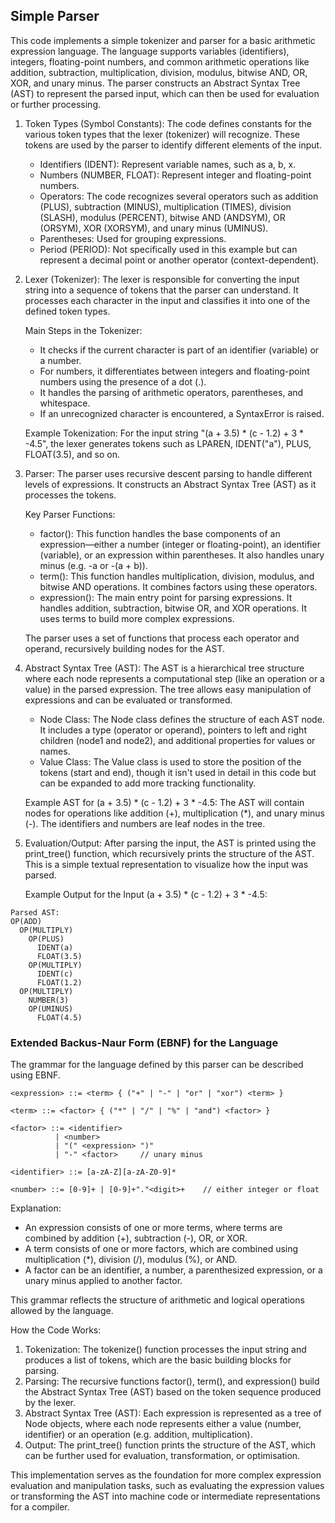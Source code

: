 
## Simple Parser

This code implements a simple tokenizer and parser for a basic arithmetic expression language.
The language supports variables (identifiers), integers, floating-point numbers, and common
arithmetic operations like addition, subtraction, multiplication, division, modulus, bitwise
AND, OR, XOR, and unary minus. The parser constructs an Abstract Syntax Tree (AST) to represent
the parsed input, which can then be used for evaluation or further processing.


1. Token Types (Symbol Constants):
   The code defines constants for the various token types that the lexer (tokenizer) will recognize.
   These tokens are used by the parser to identify different elements of the input.
	- Identifiers (IDENT): Represent variable names, such as a, b, x.
	- Numbers (NUMBER, FLOAT): Represent integer and floating-point numbers.
	- Operators: The code recognizes several operators such as addition (PLUS), subtraction (MINUS),
      multiplication (TIMES), division (SLASH), modulus (PERCENT), bitwise AND (ANDSYM), OR (ORSYM),
      XOR (XORSYM), and unary minus (UMINUS).
	- Parentheses: Used for grouping expressions.
	- Period (PERIOD): Not specifically used in this example but can represent a decimal point or
      another operator (context-dependent).

2. Lexer (Tokenizer):
   The lexer is responsible for converting the input string into a sequence of tokens that the parser
   can understand. It processes each character in the input and classifies it into one of the defined
   token types.

    Main Steps in the Tokenizer:
	- It checks if the current character is part of an identifier (variable) or a number.
	- For numbers, it differentiates between integers and floating-point numbers using the presence
      of a dot (.).
	- It handles the parsing of arithmetic operators, parentheses, and whitespace.
	- If an unrecognized character is encountered, a SyntaxError is raised.

    Example Tokenization:
    For the input string "(a + 3.5) * (c - 1.2) + 3 * -4.5", the lexer generates tokens such as
    LPAREN, IDENT("a"), PLUS, FLOAT(3.5), and so on.

3. Parser:
   The parser uses recursive descent parsing to handle different levels of expressions. It constructs
   an Abstract Syntax Tree (AST) as it processes the tokens.

    Key Parser Functions:
	- factor(): This function handles the base components of an expression—either a number (integer or
      floating-point), an identifier (variable), or an expression within parentheses. It also handles
      unary minus (e.g. -a or -(a + b)).
	- term(): This function handles multiplication, division, modulus, and bitwise AND operations.
      It combines factors using these operators.
	- expression(): The main entry point for parsing expressions. It handles addition, subtraction,
      bitwise OR, and XOR operations. It uses terms to build more complex expressions.

    The parser uses a set of functions that process each operator and operand, recursively building nodes for the AST.

4. Abstract Syntax Tree (AST):
   The AST is a hierarchical tree structure where each node represents a computational step (like an
   operation or a value) in the parsed expression. The tree allows easy manipulation of expressions
   and can be evaluated or transformed.

	- Node Class: The Node class defines the structure of each AST node. It includes a type (operator
      or operand), pointers to left and right children (node1 and node2), and additional properties
      for values or names.
	- Value Class: The Value class is used to store the position of the tokens (start and end),
      though it isn't used in detail in this code but can be expanded to add more tracking functionality.

   Example AST for (a + 3.5) * (c - 1.2) + 3 * -4.5:
   The AST will contain nodes for operations like addition (+), multiplication (*), and unary minus (-).
   The identifiers and numbers are leaf nodes in the tree.

5. Evaluation/Output:
   After parsing the input, the AST is printed using the print_tree() function, which recursively prints
   the structure of the AST. This is a simple textual representation to visualize how the input was parsed.

   Example Output for the Input (a + 3.5) * (c - 1.2) + 3 * -4.5:

```text
Parsed AST:
OP(ADD)
  OP(MULTIPLY)
    OP(PLUS)
      IDENT(a)
      FLOAT(3.5)
    OP(MULTIPLY)
      IDENT(c)
      FLOAT(1.2)
  OP(MULTIPLY)
    NUMBER(3)
    OP(UMINUS)
      FLOAT(4.5)
```

### Extended Backus-Naur Form (EBNF) for the Language

The grammar for the language defined by this parser can be described using EBNF.

```ebnf
<expression> ::= <term> { ("+" | "-" | "or" | "xor") <term> }

<term> ::= <factor> { ("*" | "/" | "%" | "and") <factor> }

<factor> ::= <identifier>
          | <number>
          | "(" <expression> ")"
          | "-" <factor>     // unary minus
          
<identifier> ::= [a-zA-Z][a-zA-Z0-9]*

<number> ::= [0-9]+ | [0-9]+"."<digit>+    // either integer or float
```

Explanation:
- An expression consists of one or more terms, where terms are combined by addition (+), subtraction (-), OR, or XOR.
- A term consists of one or more factors, which are combined using multiplication (*), division (/), modulus (%), or AND.
- A factor can be an identifier, a number, a parenthesized expression, or a unary minus applied to another factor.

This grammar reflects the structure of arithmetic and logical operations allowed by the language.

How the Code Works:
1. Tokenization: The tokenize() function processes the input string and produces a list of tokens,
   which are the basic building blocks for parsing.
2. Parsing: The recursive functions factor(), term(), and expression() build the Abstract Syntax
   Tree (AST) based on the token sequence produced by the lexer.
3. Abstract Syntax Tree (AST): Each expression is represented as a tree of Node objects, where
   each node represents either a value (number, identifier) or an operation (e.g. addition,
   multiplication).
4. Output: The print_tree() function prints the structure of the AST, which can be further used
   for evaluation, transformation, or optimisation.

This implementation serves as the foundation for more complex expression evaluation and manipulation
tasks, such as evaluating the expression values or transforming the AST into machine code or intermediate
representations for a compiler.
